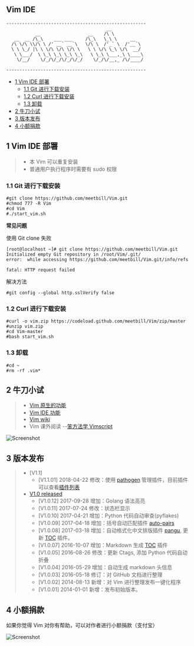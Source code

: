## Vim IDE

```
-----------------------------------------------------
                                      __
           __                  __    /\ \
   __  __ /\_\    ___ ___     /\_\   \_\ \     __
  /\ \/\ \\/\ \ /' __` __`\   \/\ \  /'_` \  /'__`\
  \ \ \_/ |\ \ \/\ \/\ \/\ \   \ \ \/\ \_\ \/\  __/
   \ \___/  \ \_\ \_\ \_\ \_\   \ \_\ \___,_\ \____\
    \/__/    \/_/\/_/\/_/\/_/    \/_/\/__,_ /\/____/

-----------------------------------------------------
```

<!-- vim-markdown-toc GFM -->

* [1 Vim IDE 部署](#1-vim-ide-部署)
    * [1.1 Git 进行下载安装](#11-git-进行下载安装)
    * [1.2 Curl 进行下载安装](#12-curl-进行下载安装)
    * [1.3 卸载](#13-卸载)
* [2 牛刀小试](#2-牛刀小试)
* [3 版本发布](#3-版本发布)
* [4 小额捐款](#4-小额捐款)

<!-- vim-markdown-toc -->

## 1 Vim IDE 部署

> * 本 Vim 可以重复安装
> * 普通用户执行程序时需要有 sudo 权限

### 1.1 Git 进行下载安装
```
#git clone https://github.com/meetbill/Vim.git
#chmod 777 -R Vim
#cd Vim
#./start_vim.sh
```
**常见问题**

使用 Git clone 失败

```
[root@localhost ~]# git clone https://github.com/meetbill/Vim.git
Initialized empty Git repository in /root/Vim/.git/
error:  while accessing https://github.com/meetbill/Vim.git/info/refs

fatal: HTTP request failed
```
解决方法
```
#git config --global http.sslVerify false
```
### 1.2 Curl 进行下载安装

```
#curl -o vim.zip https://codeload.github.com/meetbill/Vim/zip/master
#unzip vim.zip
#cd Vim-master
#bash start_vim.sh
```
### 1.3 卸载
```
#cd ~
#rm -rf .vim*
```

## 2 牛刀小试

> * [Vim 原生的功能](doc/vim.md)
> * [Vim IDE 功能](doc/ide.md)
> * [Vim wiki](https://github.com/meetbill/Vim/wiki)
> * Vim 课外阅读 --[笨方法学 Vimscript](http://learnvimscriptthehardway.onefloweroneworld.com/)

![Screenshot](https://github.com/meetbill/Vim/raw/master/images/vim.jpg)

## 3 版本发布

> * [V1.1]
>   * [V1.1.01]  2018-04-22  修改：使用 [pathogen](https://github.com/tpope/vim-pathogen) 管理插件，目前插件可以查看[插件列表](https://github.com/meetbill/Vim/wiki/vim_plugin)
> * [V1.0 released](https://github.com/meetbill/Vim/releases)
>   * [V1.0.12]  2017-09-28  增加：Golang 语法高亮
>   * [V1.0.11]  2017-07-24  修改：状态栏显示
>   * [V1.0.10]  2017-04-21  增加：Python 代码自动审查(pyflakes)
>   * [V1.0.09]  2017-04-18  增加：括号自动匹配插件 [auto-pairs](https://github.com/jiangmiao/auto-pairs)
>   * [V1.0.08]  2017-03-18  增加：自动格式化中文排版插件 [pangu](https://github.com/hotoo/pangu.vim), 更新 [TOC](https://github.com/mzlogin/vim-markdown-toc) 插件。
>   * [V1.0.07]  2016-10-07  增加：Markdown 生成 [TOC](https://github.com/mzlogin/vim-markdown-toc) 插件
>   * [V1.0.05]  2016-08-26  修改：更新 Ctags, 添加 Python 代码自动折叠
>   * [V1.0.04]  2016-05-29  增加：自动生成 markdown 头信息
>   * [V1.0.03]  2016-05-18  修订：对 GitHub 文档进行整理
>   * [V1.0.02]  2014-08-13  新增：对 Vim 进行整理发布一键化程序
>   * [V1.0.01]  2014-01-01  新增：发布初始版本。

## 4 小额捐款

如果你觉得 Vim 对你有帮助，可以对作者进行小额捐款（支付宝）

![Screenshot](images/5.jpg)

